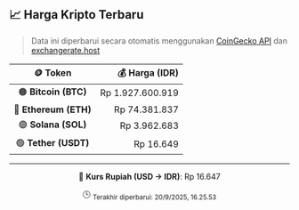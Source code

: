 

<!-- HARGA_KRIPTO -->
## 📈 Harga Kripto Terbaru

> Data ini diperbarui secara otomatis menggunakan [CoinGecko API](https://www.coingecko.com/) dan [exchangerate.host](https://exchangerate.host/)

<div align="center">

| 🪙 Token | 💰 Harga (IDR) |
|:------:|---------------:|
| 🟠 **Bitcoin (BTC)**   | Rp 1.927.600.919 |
| 🔵 **Ethereum (ETH)**  | Rp 74.381.837 |
| 🟣 **Solana (SOL)**    | Rp 3.962.683 |
| 🟢 **Tether (USDT)**   | Rp 16.649 |

---

💱 **Kurs Rupiah (USD → IDR)**: Rp 16.647

🕒 <sub>Terakhir diperbarui: 20/9/2025, 16.25.53</sub>

</div>
<!-- /HARGA_KRIPTO -->